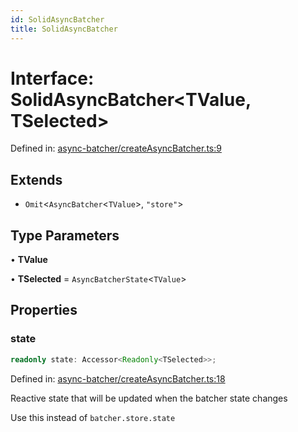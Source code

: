 ```yaml
---
id: SolidAsyncBatcher
title: SolidAsyncBatcher
---
```


<!-- DO NOT EDIT: this page is autogenerated from the type comments -->

# Interface: SolidAsyncBatcher\<TValue, TSelected\>

Defined in: [async-batcher/createAsyncBatcher.ts:9](https://github.com/TanStack/pacer/blob/main/packages/solid-pacer/src/async-batcher/createAsyncBatcher.ts#L9)

## Extends

- `Omit`\<`AsyncBatcher`\<`TValue`\>, `"store"`\>

## Type Parameters

• **TValue**

• **TSelected** = `AsyncBatcherState`\<`TValue`\>

## Properties

### state

```ts
readonly state: Accessor<Readonly<TSelected>>;
```

Defined in: [async-batcher/createAsyncBatcher.ts:18](https://github.com/TanStack/pacer/blob/main/packages/solid-pacer/src/async-batcher/createAsyncBatcher.ts#L18)

Reactive state that will be updated when the batcher state changes

Use this instead of `batcher.store.state`

